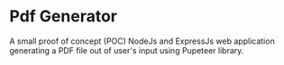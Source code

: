 # Pdf Generator

A small proof of concept (POC) NodeJs and ExpressJs web application generating a PDF file out of user's input using Pupeteer library.
